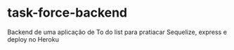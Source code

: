 # task-force-backend
Backend  de uma aplicação de To do list para pratiacar Sequelize, express e deploy no Heroku
